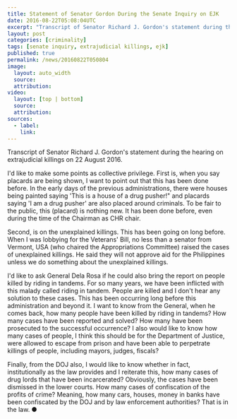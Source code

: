 ```yaml
---
title: Statement of Senator Gordon During the Senate Inquiry on EJK
date: 2016-08-22T05:08:04UTC
excerpt: "Transcript of Senator Richard J. Gordon's statement during the hearing on extrajudicial killings on 22 August 2016."
layout: post
categories: [criminality]
tags: [senate inquiry, extrajudicial killings, ejk]
published: true
permalink: /news/20160822T050804
image:
  layout: auto_width
  source: 
  attribution: 
video:
  layout: [top | bottom]
  source: 
  attribution: 
sources:
  - label:
    link:
---
```


Transcript of Senator Richard J. Gordon's statement during the hearing on extrajudicial killings on 22 August 2016.

I'd like to make some points as collective privilege. First is, when you say placards are being shown, I want to point out that this has been done before. In the early days of the previous administrations, there were houses being painted saying 'This is a house of a drug pusher!" and placards saying 'I am a drug pusher' are also placed around criminals. To be fair to the public, this (placard) is nothing new. It has been done before, even during the time of the Chairman as CHR chair.

Second, is on the unexplained killings. This has been going on long before. When I was lobbying for the Veterans' Bill, no less than a senator from Vermont, USA (who chaired the Appropriations Committee) raised the cases of unexplained killings. He said they will not approve aid for the Philippines unless we do something about the unexplained killings.

I'd like to ask General Dela Rosa if he could also bring the report on people killed by riding in tandems. For so many years, we have been inflicted with this malady called riding in tandem. People are killed and I don't hear any solution to these cases. This has been occurring long before this administration and beyond it. I want to know from the General, when he comes back, how many people have been killed by riding in tandems? How many cases have been reported and solved? How many have been prosecuted to the successful occurrence? I also would like to know how many cases of people, I think this should be for the Department of Justice, were allowed to escape from prison and have been able to perpetrate killings of people, including mayors, judges, fiscals?

Finally, from the DOJ also, I would like to know whether in fact, institutionally as the law provides and I reiterate this, how many cases of drug lords that have been incarcerated? Obviously, the cases have been dismissed in the lower courts. How many cases of confiscation of the profits of crime? Meaning, how many cars, houses, money in banks have been confiscated by the DOJ and by law enforcement authorities? That is in the law.
&#x25cf;
